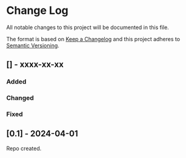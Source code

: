 # Change Log
All notable changes to this project will be documented in this file.
 
The format is based on [Keep a Changelog](http://keepachangelog.com/)
and this project adheres to [Semantic Versioning](http://semver.org/).


## [] - xxxx-xx-xx
### Added
### Changed
### Fixed

 
## [0.1] - 2024-04-01
Repo created.
